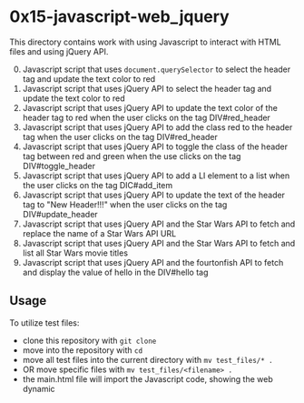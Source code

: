 # 0x15-javascript-web_jquery
This directory contains work with using Javascript to interact with HTML files and using jQuery API.

0. Javascript script that uses `document.querySelector` to select the header tag and update the text color to red
1. Javascript script that uses jQuery API to select the header tag and update the text color to red
2. Javascript script that uses jQuery API to update the text color of the header tag to red when the user clicks on the tag DIV#red_header
3. Javascript script that uses jQuery API to add the class red to the header tag when the user clicks on the tag DIV#red_header
4. Javascript script that uses jQuery API to toggle the class of the header tag between red and green when the use clicks on the tag DIV#toggle_header
5. Javascript script that uses jQuery API to add a LI element to a list when the user clicks on the tag DIC#add_item
6. Javascript script that uses jQuery API to update the text of the header tag to "New Header!!!" when the user clicks on the tag DIV#update_header
7. Javascript script that uses jQuery API and the Star Wars API to fetch and replace the name of a Star Wars API URL
8. Javascript script that uses jQuery API and the Star Wars API to fetch and list all Star Wars movie titles
9. Javascript script that uses jQuery API and the fourtonfish API to fetch and display the value of hello in the DIV#hello tag

## Usage
To utilize test files:
* clone this repository with `git clone`
* move into the repository with `cd`
* move all test files into the current directory with `mv test_files/* .`
* OR move specific files with `mv test_files/<filename> .`
* the main.html file will import the Javascript code, showing the web dynamic
